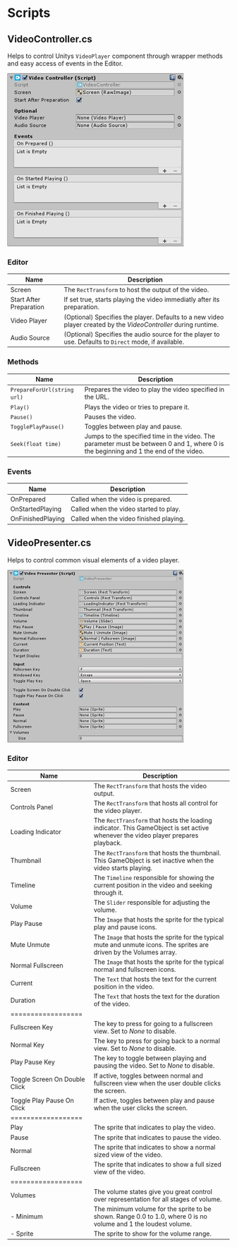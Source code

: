 # Scripts
## VideoController.cs
Helps to control Unitys `VideoPlayer` component through wrapper methods and easy access of events in the Editor.

![VideoControllerEditor]

### Editor

| Name						| Description
| -----						| -----------
| Screen					| The `RectTransform` to host the output of the video.
| Start After Preparation	| If set true, starts playing the video immediatly after its preparation. 
| Video Player				| (Optional) Specifies the player. Defaults to a new video player created by the *VideoController* during runtime.
| Audio Source				| (Optional) Specifies the audio source for the player to use. Defaults to `Direct` mode, if available.

### Methods

| Name							| Description
| ----							| -----------
| `PrepareForUrl(string url)`	| Prepares the video to play the video specified in the URL.
| `Play()`						| Plays the video or tries to prepare it.
| `Pause()`						| Pauses the video.
| `TogglePlayPause()`			| Toggles between play and pause.
| `Seek(float time)`			| Jumps to the specified time in the video. The parameter must be between 0 and 1, where 0 is the beginning and 1 the end of the video.

### Events

| Name				| Description 
| ----				| -----------
| OnPrepared		| Called when the video is prepared.
| OnStartedPlaying	| Called when the video started to play.
| OnFinishedPlaying | Called when the video finished playing.

## VideoPresenter.cs
Helps to control common visual elements of a video player. 

![VideoPresenterEditor]

### Editor

| Name              | Description
| ----              | -----------
| Screen            | The `RectTransform` that hosts the video output.
| Controls Panel    | The `RectTransform` that hosts all control for the video player.
| Loading Indicator | The `RectTransform` that hosts the loading indicator. This GameObject is set active whenever the video player prepares playback.
| Thumbnail         | The `RectTransform` that hosts the thumbnail. This GameObject is set inactive when the video starts playing.
| Timeline          | The `Timeline` responsible for showing the current position in the video and seeking through it. 
| Volume            | The `Slider` responsible for adjusting the volume.
| Play Pause        | The `Image` that hosts the sprite for the typical play and pause icons.
| Mute Unmute       | The `Image` that hosts the sprite for the typical mute and unmute icons. The sprites are driven by the Volumes array.
| Normal Fullscreen | The `Image` that hosts the sprite for the typical normal and fullscreen icons.
| Current           | The `Text` that hosts the text for the current position in the video.
| Duration          | The `Text` that hosts the text for the duration of the video.
| ==================
| Fullscreen Key    | The key to press for going to a fullscreen view. Set to *None* to disable.
| Normal Key        | The key to press for going back to a normal view. Set to *None* to disable.
| Play Pause Key    | The key to toggle between playing and pausing the video. Set to *None* to disable.
| Toggle Screen On Double Click | If active, toggles between normal and fullscreen view when the user double clicks the screen.
| Toggle Play Pause On Click    | If active, toggles between play and pause when the user clicks the screen.
| ==================
| Play              | The sprite that indicates to play the video.
| Pause             | The sprite that indicates to pause the video.
| Normal            | The sprite that indicates to show a normal sized view of the video.
| Fullscreen        | The sprite that indicates to show a full sized view of the video.
| ==================
| Volumes           | The volume states give you great control over representation for all stages of volume.
| - Minimum         | The minimum volume for the sprite to be shown. Range 0.0 to 1.0, where 0 is no volume and 1 the loudest volume.
| - Sprite          | The sprite to show for the volume range.

[VideoControllerEditor]: Images/VideoControllerEditor.jpg "VideoController Editor"
[VideoPresenterEditor]: Images/VideoPresenterEditor.jpg "VideoPresenter Editor"
